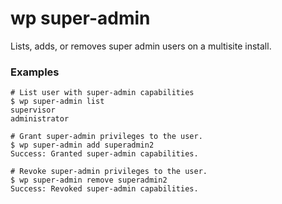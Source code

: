 # wp super-admin

Lists, adds, or removes super admin users on a multisite install.

### Examples

    # List user with super-admin capabilities
    $ wp super-admin list
    supervisor
    administrator

    # Grant super-admin privileges to the user.
    $ wp super-admin add superadmin2
    Success: Granted super-admin capabilities.

    # Revoke super-admin privileges to the user.
    $ wp super-admin remove superadmin2
    Success: Revoked super-admin capabilities.
 
